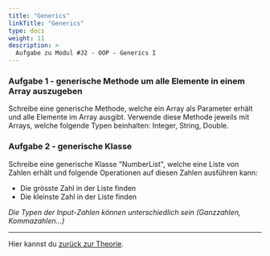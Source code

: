 ```yaml
---
title: "Generics"
linkTitle: "Generics"
type: docs
weight: 11
description: >
  Aufgabe zu Modul #J2 - OOP - Generics I
---
```


### Aufgabe 1 - generische Methode um alle Elemente in einem Array auszugeben

Schreibe eine generische Methode, welche ein Array als Parameter erhält und alle Elemente
im Array ausgibt.
Verwende diese Methode jeweils mit Arrays, welche folgende Typen beinhalten: Integer, String, Double.

### Aufgabe 2 - generische Klasse

Schreibe eine generische Klasse "NumberList", welche eine Liste von Zahlen erhält und folgende
Operationen auf diesen Zahlen ausführen kann:

- Die grösste Zahl in der Liste finden
- Die kleinste Zahl in der Liste finden

_Die Typen der Input-Zahlen können unterschiedlich sein (Ganzzahlen, Kommazahlen...)_

---

Hier kannst du [zurück zur Theorie](../../../../docs/02_java/04_java-oop/11_java-generics).
